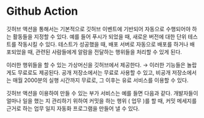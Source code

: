 # Github Action

깃허브 액션을 통해서는 기본적으로 깃허브 이벤트에 기반되어 자동으로 수행되어야 하는 활동들을 지정할 수 있다. 예를 들어 푸시가 되었을 때, 새로운 버전에 대한 단위 테스트를 작동시킬 수 있다. 테스트가 성공했을 때, 배포 서버로 자동으로 배포를 하거나 배포되었을 때, 관련된 사람들에게 알람을 전달하는 행위들을 처리할 수 있게 된다.

이러한 행위들을 할 수 있는 가상머신을 깃허브에서 제공한다. → 이러한 기능들은 놀랍게도 무료로도 제공된다. 공개 저장소에서는 무료로 사용할 수 있고, 비공개 저장소에서는 매월 2000분의 실행 시간까지 무료로, 그 이후는 유료 서비스를 이용할 수 있다.

깃허브 액션을 이용하여 만들 수 있는 부가 서비스는 예를 들면 다음과 같다. 개발자들이 얼마나 일을 했는 지 관리하기 위하여 커밋을 하는 행위 ( 업무 )를 할 때, 커밋 메세지를 근거로 하는 업무 일지 자동화 프로그램을 만들어 낼 수 있다.